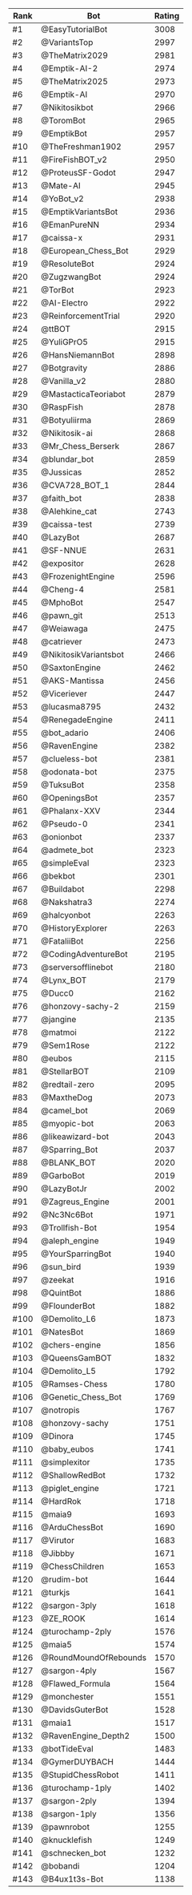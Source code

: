 Rank|Bot|Rating
---|---|---
#1|@EasyTutorialBot|3008
#2|@VariantsTop|2997
#3|@TheMatrix2029|2981
#4|@Emptik-AI-2|2974
#5|@TheMatrix2025|2973
#6|@Emptik-AI|2970
#7|@Nikitosikbot|2966
#8|@ToromBot|2965
#9|@EmptikBot|2957
#10|@TheFreshman1902|2957
#11|@FireFishBOT_v2|2950
#12|@ProteusSF-Godot|2947
#13|@Mate-AI|2945
#14|@YoBot_v2|2938
#15|@EmptikVariantsBot|2936
#16|@EmanPureNN|2934
#17|@caissa-x|2931
#18|@European_Chess_Bot|2929
#19|@ResoluteBot|2924
#20|@ZugzwangBot|2924
#21|@TorBot|2923
#22|@AI-Electro|2922
#23|@ReinforcementTrial|2920
#24|@ttBOT|2915
#25|@YuliGPrO5|2915
#26|@HansNiemannBot|2898
#27|@Botgravity|2886
#28|@Vanilla_v2|2880
#29|@MastacticaTeoriabot|2879
#30|@RaspFish|2878
#31|@Botyuliirma|2869
#32|@Nikitosik-ai|2868
#33|@Mr_Chess_Berserk|2867
#34|@blundar_bot|2859
#35|@Jussicas|2852
#36|@CVA728_BOT_1|2844
#37|@faith_bot|2838
#38|@Alehkine_cat|2743
#39|@caissa-test|2739
#40|@LazyBot|2687
#41|@SF-NNUE|2631
#42|@expositor|2628
#43|@FrozenightEngine|2596
#44|@Cheng-4|2581
#45|@MphoBot|2547
#46|@pawn_git|2513
#47|@Weiawaga|2475
#48|@catriever|2473
#49|@NikitosikVariantsbot|2466
#50|@SaxtonEngine|2462
#51|@AKS-Mantissa|2456
#52|@Viceriever|2447
#53|@lucasma8795|2432
#54|@RenegadeEngine|2411
#55|@bot_adario|2406
#56|@RavenEngine|2382
#57|@clueless-bot|2381
#58|@odonata-bot|2375
#59|@TuksuBot|2358
#60|@OpeningsBot|2357
#61|@Phalanx-XXV|2344
#62|@Pseudo-0|2341
#63|@onionbot|2337
#64|@admete_bot|2323
#65|@simpleEval|2323
#66|@bekbot|2301
#67|@Buildabot|2298
#68|@Nakshatra3|2274
#69|@halcyonbot|2263
#70|@HistoryExplorer|2263
#71|@FataliiBot|2256
#72|@CodingAdventureBot|2195
#73|@serversofflinebot|2180
#74|@Lynx_BOT|2179
#75|@Ducc0|2162
#76|@honzovy-sachy-2|2159
#77|@jangine|2135
#78|@matmoi|2122
#79|@Sem1Rose|2122
#80|@eubos|2115
#81|@StellarBOT|2109
#82|@redtail-zero|2095
#83|@MaxtheDog|2073
#84|@camel_bot|2069
#85|@myopic-bot|2063
#86|@likeawizard-bot|2043
#87|@Sparring_Bot|2037
#88|@BLANK_BOT|2020
#89|@GarboBot|2019
#90|@LazyBotJr|2002
#91|@Zagreus_Engine|2001
#92|@Nc3Nc6Bot|1971
#93|@Trollfish-Bot|1954
#94|@aleph_engine|1949
#95|@YourSparringBot|1940
#96|@sun_bird|1939
#97|@zeekat|1916
#98|@QuintBot|1886
#99|@FlounderBot|1882
#100|@Demolito_L6|1873
#101|@NatesBot|1869
#102|@chers-engine|1856
#103|@QueensGamBOT|1832
#104|@Demolito_L5|1792
#105|@Ramses-Chess|1780
#106|@Genetic_Chess_Bot|1769
#107|@notropis|1767
#108|@honzovy-sachy|1751
#109|@Dinora|1745
#110|@baby_eubos|1741
#111|@simplexitor|1735
#112|@ShallowRedBot|1732
#113|@piglet_engine|1721
#114|@HardRok|1718
#115|@maia9|1693
#116|@ArduChessBot|1690
#117|@Virutor|1683
#118|@Jibbby|1671
#119|@ChessChildren|1653
#120|@rudim-bot|1644
#121|@turkjs|1641
#122|@sargon-3ply|1618
#123|@ZE_ROOK|1614
#124|@turochamp-2ply|1576
#125|@maia5|1574
#126|@RoundMoundOfRebounds|1570
#127|@sargon-4ply|1567
#128|@Flawed_Formula|1564
#129|@monchester|1551
#130|@DavidsGuterBot|1528
#131|@maia1|1517
#132|@RavenEngine_Depth2|1500
#133|@botTideEval|1483
#134|@GymerDUYBACH|1444
#135|@StupidChessRobot|1411
#136|@turochamp-1ply|1402
#137|@sargon-2ply|1394
#138|@sargon-1ply|1356
#139|@pawnrobot|1255
#140|@knucklefish|1249
#141|@schnecken_bot|1232
#142|@bobandi|1204
#143|@B4ux1t3s-Bot|1138
